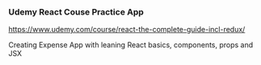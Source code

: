 ### Udemy React Couse Practice App

https://www.udemy.com/course/react-the-complete-guide-incl-redux/

Creating Expense App with leaning React basics, components, props and JSX
